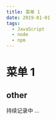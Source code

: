 ```yaml
---
title: 菜单 1
date: 2019-01-01
tags:
  - JavaScript
  - node
  - npm
---
```


# 菜单 1

## other

持续记录中 ...
